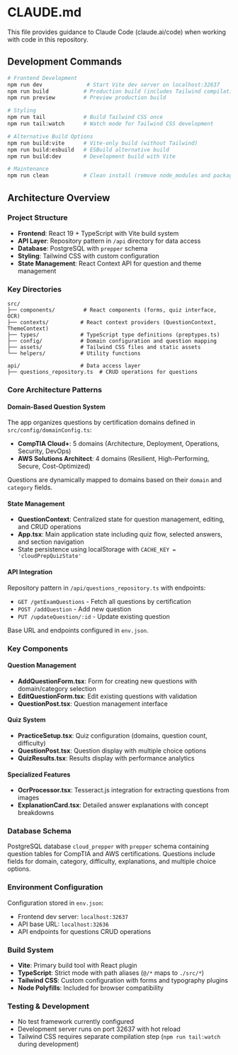 # CLAUDE.md

This file provides guidance to Claude Code (claude.ai/code) when working with code in this repository.

## Development Commands

```bash
# Frontend Development
npm run dev              # Start Vite dev server on localhost:32637
npm run build           # Production build (includes Tailwind compilation)
npm run preview         # Preview production build

# Styling
npm run tail            # Build Tailwind CSS once
npm run tail:watch      # Watch mode for Tailwind CSS development

# Alternative Build Options
npm run build:vite      # Vite-only build (without Tailwind)
npm run build:esbuild   # ESBuild alternative build
npm run build:dev       # Development build with Vite

# Maintenance
npm run clean           # Clean install (remove node_modules and package-lock.json)
```

## Architecture Overview

### Project Structure
- **Frontend**: React 19 + TypeScript with Vite build system
- **API Layer**: Repository pattern in `/api` directory for data access
- **Database**: PostgreSQL with `prepper` schema
- **Styling**: Tailwind CSS with custom configuration
- **State Management**: React Context API for question and theme management

### Key Directories
```
src/
├── components/         # React components (forms, quiz interface, OCR)
├── contexts/          # React context providers (QuestionContext, ThemeContext)
├── types/             # TypeScript type definitions (preptypes.ts)
├── config/            # Domain configuration and question mapping
├── assets/            # Tailwind CSS files and static assets
└── helpers/           # Utility functions

api/                   # Data access layer
├── questions_repository.ts  # CRUD operations for questions
```

### Core Architecture Patterns

#### Domain-Based Question System
The app organizes questions by certification domains defined in `src/config/domainConfig.ts`:
- **CompTIA Cloud+**: 5 domains (Architecture, Deployment, Operations, Security, DevOps)
- **AWS Solutions Architect**: 4 domains (Resilient, High-Performing, Secure, Cost-Optimized)

Questions are dynamically mapped to domains based on their `domain` and `category` fields.

#### State Management
- **QuestionContext**: Centralized state for question management, editing, and CRUD operations
- **App.tsx**: Main application state including quiz flow, selected answers, and section navigation
- State persistence using localStorage with `CACHE_KEY = 'cloudPrepQuizState'`

#### API Integration
Repository pattern in `/api/questions_repository.ts` with endpoints:
- `GET /getExamQuestions` - Fetch all questions by certification
- `POST /addQuestion` - Add new question
- `PUT /updateQuestion/:id` - Update existing question

Base URL and endpoints configured in `env.json`.

### Key Components

#### Question Management
- **AddQuestionForm.tsx**: Form for creating new questions with domain/category selection
- **EditQuestionForm.tsx**: Edit existing questions with validation
- **QuestionPost.tsx**: Question management interface

#### Quiz System
- **PracticeSetup.tsx**: Quiz configuration (domains, question count, difficulty)
- **QuestionPost.tsx**: Question display with multiple choice options
- **QuizResults.tsx**: Results display with performance analytics

#### Specialized Features
- **OcrProcessor.tsx**: Tesseract.js integration for extracting questions from images
- **ExplanationCard.tsx**: Detailed answer explanations with concept breakdowns

### Database Schema
PostgreSQL database `cloud_prepper` with `prepper` schema containing question tables for CompTIA and AWS certifications. Questions include fields for domain, category, difficulty, explanations, and multiple choice options.

### Environment Configuration
Configuration stored in `env.json`:
- Frontend dev server: `localhost:32637`
- API base URL: `localhost:32636`
- API endpoints for questions CRUD operations

### Build System
- **Vite**: Primary build tool with React plugin
- **TypeScript**: Strict mode with path aliases (`@/*` maps to `./src/*`)
- **Tailwind CSS**: Custom configuration with forms and typography plugins
- **Node Polyfills**: Included for browser compatibility

### Testing & Development
- No test framework currently configured
- Development server runs on port 32637 with hot reload
- Tailwind CSS requires separate compilation step (`npm run tail:watch` during development)